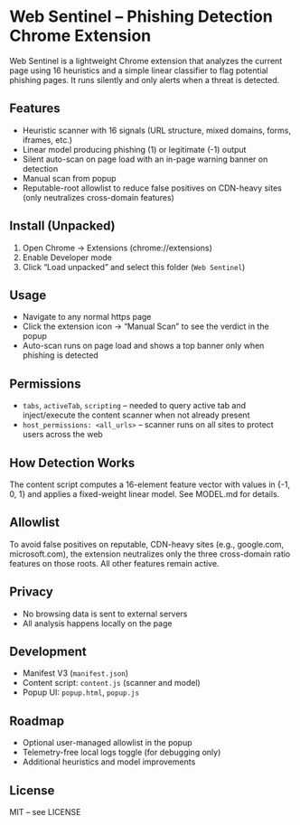 Web Sentinel – Phishing Detection Chrome Extension
=================================================

Web Sentinel is a lightweight Chrome extension that analyzes the current page using 16 heuristics and a simple linear classifier to flag potential phishing pages. It runs silently and only alerts when a threat is detected.

Features
--------
- Heuristic scanner with 16 signals (URL structure, mixed domains, forms, iframes, etc.)
- Linear model producing phishing (1) or legitimate (-1) output
- Silent auto-scan on page load with an in-page warning banner on detection
- Manual scan from popup
- Reputable-root allowlist to reduce false positives on CDN-heavy sites (only neutralizes cross-domain features)

Install (Unpacked)
------------------
1. Open Chrome → Extensions (chrome://extensions)
2. Enable Developer mode
3. Click “Load unpacked” and select this folder (`Web Sentinel`)

Usage
-----
- Navigate to any normal https page
- Click the extension icon → “Manual Scan” to see the verdict in the popup
- Auto-scan runs on page load and shows a top banner only when phishing is detected

Permissions
-----------
- `tabs`, `activeTab`, `scripting` – needed to query active tab and inject/execute the content scanner when not already present
- `host_permissions: <all_urls>` – scanner runs on all sites to protect users across the web

How Detection Works
-------------------
The content script computes a 16-element feature vector with values in {-1, 0, 1} and applies a fixed-weight linear model. See MODEL.md for details.

Allowlist
---------
To avoid false positives on reputable, CDN-heavy sites (e.g., google.com, microsoft.com), the extension neutralizes only the three cross-domain ratio features on those roots. All other features remain active.

Privacy
-------
- No browsing data is sent to external servers
- All analysis happens locally on the page

Development
-----------
- Manifest V3 (`manifest.json`)
- Content script: `content.js` (scanner and model)
- Popup UI: `popup.html`, `popup.js`

Roadmap
-------
- Optional user-managed allowlist in the popup
- Telemetry-free local logs toggle (for debugging only)
- Additional heuristics and model improvements

License
-------
MIT – see LICENSE


